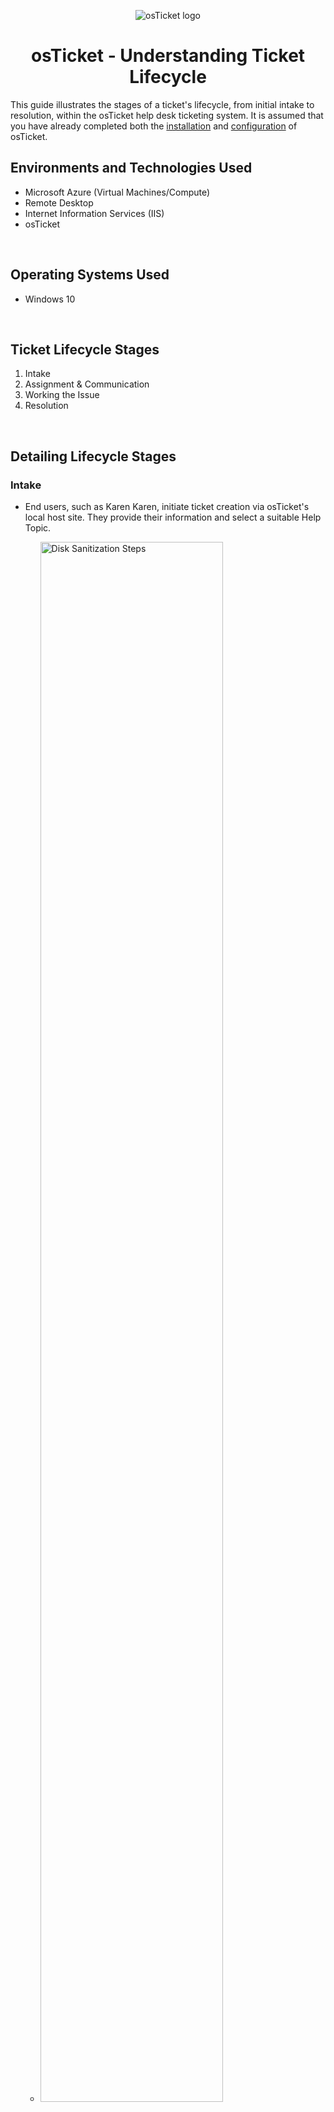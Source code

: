<p align="center">
<img src="https://i.imgur.com/Clzj7Xs.png" alt="osTicket logo"/>
</p>

<h1 align="center">osTicket - Understanding Ticket Lifecycle</h1>
This guide illustrates the stages of a ticket's lifecycle, from initial intake to resolution, within the osTicket help desk ticketing system. It is assumed that you have already completed both the <a href="https://github.com/jadeblas/osticket-prereqs">installation</a> and <a href="https://github.com/jadeblas/post-install-config">configuration</a> of osTicket.

</br>

<h2>Environments and Technologies Used</h2>
<ul>
  <li>Microsoft Azure (Virtual Machines/Compute)</li>
  <li>Remote Desktop</li>
  <li>Internet Information Services (IIS)</li>
  <li>osTicket</li>
</ul>

</br>

<h2>Operating Systems Used</h2>
<ul>
  <li>Windows 10</li>
</ul>

</br>

<h2>Ticket Lifecycle Stages</h2>
<ol>
  <li>Intake</li>
  <li>Assignment & Communication</li>
  <li>Working the Issue</li>
  <li>Resolution</li>
</ol>

</br>

<h2>Detailing Lifecycle Stages</h2>

<h3>Intake</h3>

<p>
  <ul>
    <li>End users, such as Karen Karen, initiate ticket creation via osTicket's local host site. They provide their information and select a suitable Help Topic.</li>
    <ul>
      <li><img src="https://github.com/jadeblas/ticket-lifecycle/assets/161860082/e98de2de-8a4d-4853-b094-cfb531489019" height="80%" width="80%" alt="Disk Sanitization Steps"/></li>
    </ul>
    <li>The end user then fills in the ticket's details, including an Issue Summary with subject and details similar to composing an email.</li>
    <ul>
      <li>In this scenario, Karen submits a ticket under the Help Topic "Business Critical Outage" (configured in osTicket), reporting a 404 error in the mobile banking application.</li>
      <li><img src="https://github.com/jadeblas/ticket-lifecycle/assets/161860082/6466c1dc-180a-4823-9e81-4c901165775e" height="80%" width="80%" alt="Disk Sanitization Steps"/></li>
    </ul>
    <li>The ticket is then assigned to Agent Jane Doe (configured as a Supreme Admin with access to all incoming tickets) who views it via the local help desk login.</li>
    <ul>
      <li><b>Note</b>: Priorities have not been assigned for other incoming tickets, such as ticket #951342 where end user Ken is requesting an upgrade to Adobe Reader. SLA plans need to be configured for these tickets, hence they are all categorized under the "Normal" priority state.</li>
      <li><img src="https://github.com/jadeblas/ticket-lifecycle/assets/161860082/f5fb2102-55c9-4a6c-9e85-c150ce0487e0" height="80%" width="80%" alt="Disk Sanitization Steps"/></li>
    </ul>
  </ul>
</p>

<h3>Assignment & Communication</h3>

<p>
  <ul>
    <li>The ticket #282733, a Business Critical Outage reported by Karen, is assigned to Agent Jane Doe. Here's how the ticket appears from Jane's perspective:</li>
    <ul>
      <li>Jane can communicate with the end user through the <b>Ticket Thread</b> located at the bottom of the ticket page.</li>
      <li><img src="https://github.com/jadeblas/ticket-lifecycle/assets/161860082/63bb6183-855c-4f13-b55a-e15356981c13" height="80%" width="80%" alt="Disk Sanitization Steps"/></li>
    </ul>
    <li>She can adjust the ticket's priority by clicking on the link next to <b>Priority</b>, choosing from Low, Normal, High, or Emergency.</li>
    <ul>
      <li><img src="https://github.com/jadeblas/ticket-lifecycle/assets/161860082/4c3aadfa-a3df-443c-adea-bc42973c4cf2" height="80%" width="80%" alt="Disk Sanitization Steps"/></li>
    </ul>
    <li>Assigning the ticket to a team or agents is possible by clicking on the greyed-out link --Unassigned-- next to <b>Assigned to</b>. Note that if the ticket is assigned to an agent outside of Jane's department, it won't appear in their feed.</li>
    <ul>
      <li><img src="https://github.com/jadeblas/ticket-lifecycle/assets/161860082/b23c8057-2b5b-421f-a298-c62c335aa129" height="80%" width="80%" alt="Disk Sanitization Steps"/></li>
    </ul>
    <li>Jane can also set the SLA Plan by clicking on the link next to <b>SLA Plan</b> and choosing one of the SLA Plans created during configuration. For this Business Critical Outage ticket, it'll be set to SEV-A.</li>
    <ul>
      <li><img src="https://github.com/jadeblas/ticket-lifecycle/assets/161860082/253bceb1-b531-435b-ad7f-806706ce8968" height="80%" width="80%" alt="Disk Sanitization Steps"/></li>
    </ul>
    <li>Setting the department is done by clicking on the link next to <b>Department</b>. For this Business Critical Outage ticket, it'll be changed from Support to System Administrators.</li>
    <ul>
      <li><img src="https://github.com/jadeblas/ticket-lifecycle/assets/161860082/294efa2b-ca93-4e25-93f8-1dda2f1f57a5" height="80%" width="80%" alt="Disk Sanitization Steps"/></li>
    </ul>
    <li>The Ticket Thread is updated each time a change is made to the ticket.</li>
    <ul>
      <li><img src="https://github.com/jadeblas/ticket-lifecycle/assets/161860082/d173847c-e0a8-4fec-aff1-e6da8730fa6e" height="80%" width="80%" alt="Disk Sanitization Steps"/></li>
    </ul>
    <li>Jane can communicate with the end user through the Ticket Thread to provide updates on the ticket status. The status remains <b>Open</b> as it requires further attention.</li>
    <ul>
      <li><img src="https://github.com/jadeblas/ticket-lifecycle/assets/161860082/146ae2fd-2b79-4963-a14d-81351d3a441f" height="80%" width="80%" alt="Disk Sanitization Steps"/></li>
    </ul>
  </ul>
</p>

<br />

<h3>Resolution and Closing</h3>

<p>
  <ul>
    <li>After handling the issue and communicating with the end user, the critical banking outage ticket is resolved with the assistance of the System Engineering team. The agent must update the end user about the resolution through the Ticket Thread and change the ticket status from Open to <b>Resolved</b>. Once the reply is posted, the ticket is marked as <b>Closed</b>.</li>
    <ul>
      <li><img src="https://github.com/jadeblas/ticket-lifecycle/assets/161860082/4f1defc4-71ea-4836-ae4b-414e31951017" height="80%" width="80%" alt="Disk Sanitization Steps"/></li>
    </ul>
    <li>Closed tickets are archived in the Closed section of the Tickets tab, containing all pertinent information and status updates. Agents are encouraged to review closed tickets to enhance their handling skills.</li>
    <ul>
      <li><img src="https://github.com/jadeblas/ticket-lifecycle/assets/161860082/21276138-5dbe-4999-8191-c5c3a8b6a8aa" height="80%" width="80%" alt="Disk Sanitization Steps"/></li>
    </ul>
  </ul>
</p>

<br />
